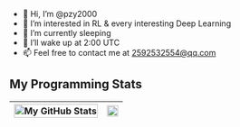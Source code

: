 - 👋 Hi, I’m @pzy2000
- 👀 I’m interested in RL & every interesting Deep Learning
- 🌱 I’m currently sleeping
- 💞️ I’ll wake up at 2:00 UTC
- 📫 Feel free to contact me at 2592532554@qq.com

## My Programming Stats
| <img align="center" width="100%" src="https://github-readme-stats.vercel.app/api?username=pzy2000&show_icons=true&theme=blue-green&count_private=true&include_all_commits=true&border_color=001F1E&text_color=09d672&icon_color=00C2C2&title_color=00F1E9&custom_title=My%20Stats" alt="My GitHub Stats" /> | <img align="center" width="100%" src="[![Top Langs](https://github-readme-stats.vercel.app/api/top-langs/?username=pzy2000)](https://github.com/anuraghazra/github-readme-stats)"/> |
| ------------- | ------------- |
